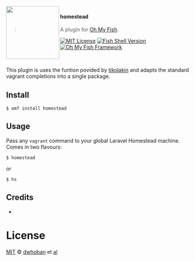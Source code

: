 <img src="https://cdn.rawgit.com/oh-my-fish/oh-my-fish/e4f1c2e0219a17e2c748b824004c8d0b38055c16/docs/logo.svg" align="left" width="144px" height="144px"/>

#### homestead
> A plugin for [Oh My Fish][omf-link].

[![MIT License](https://img.shields.io/badge/license-MIT-007EC7.svg?style=flat-square)](/LICENSE)
[![Fish Shell Version](https://img.shields.io/badge/fish-v2.2.0-007EC7.svg?style=flat-square)](https://fishshell.com)
[![Oh My Fish Framework](https://img.shields.io/badge/Oh%20My%20Fish-Framework-007EC7.svg?style=flat-square)](https://www.github.com/oh-my-fish/oh-my-fish)

<br/>

This plugin is uses the funtion povided by  [tikolakin](https://gist.github.com/tikolakin/d59b4fc87c0af9720d0d) and adapts the standard vagrant completions into a single package.

## Install

```fish
$ omf install homestead
```


## Usage

Pass any `vagrant` command to your global Laravel Homestead machine.  Comes in two flavours: 

```fish
$ homestead
```
or

```fish
$ hs
```

## Credits
- 

# License

[MIT][mit] © [dwhoban][author] et [al][contributors]


[mit]:            https://opensource.org/licenses/MIT
[author]:         https://github.com/dwhoban
[contributors]:   https://github.com/dwhoban/plugin-homestead/graphs/contributors
[omf-link]:       https://www.github.com/oh-my-fish/oh-my-fish

[license-badge]:  https://img.shields.io/badge/license-MIT-007EC7.svg?style=flat-square
